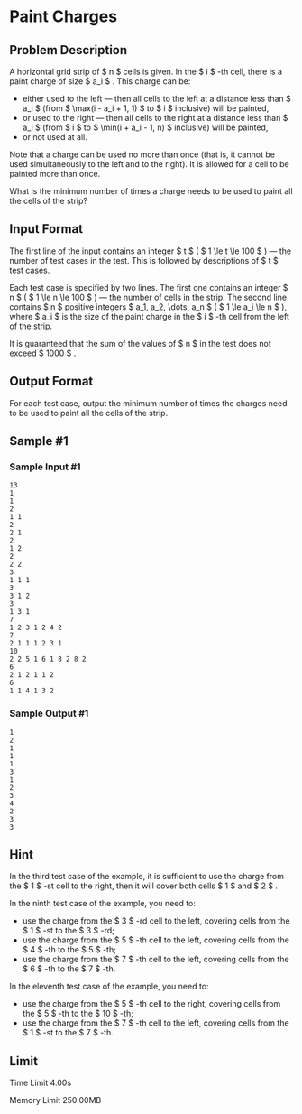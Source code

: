 # Paint Charges

## Problem Description

A horizontal grid strip of $ n $ cells is given. In the $ i $ -th cell, there is a paint charge of size $ a_i $ . This charge can be:

- either used to the left — then all cells to the left at a distance less than $ a_i $ (from $ \max(i - a_i + 1, 1) $ to $ i $ inclusive) will be painted,
- or used to the right — then all cells to the right at a distance less than $ a_i $ (from $ i $ to $ \min(i + a_i - 1, n) $ inclusive) will be painted,
- or not used at all.

Note that a charge can be used no more than once (that is, it cannot be used simultaneously to the left and to the right). It is allowed for a cell to be painted more than once.

What is the minimum number of times a charge needs to be used to paint all the cells of the strip?

## Input Format

The first line of the input contains an integer $ t $ ( $ 1 \le t \le 100 $ ) — the number of test cases in the test. This is followed by descriptions of $ t $ test cases.

Each test case is specified by two lines. The first one contains an integer $ n $ ( $ 1 \le n \le 100 $ ) — the number of cells in the strip. The second line contains $ n $ positive integers $ a_1, a_2, \dots, a_n $ ( $ 1 \le a_i \le n $ ), where $ a_i $ is the size of the paint charge in the $ i $ -th cell from the left of the strip.

It is guaranteed that the sum of the values of $ n $ in the test does not exceed $ 1000 $ .

## Output Format

For each test case, output the minimum number of times the charges need to be used to paint all the cells of the strip.

## Sample #1

### Sample Input #1

```
13
1
1
2
1 1
2
2 1
2
1 2
2
2 2
3
1 1 1
3
3 1 2
3
1 3 1
7
1 2 3 1 2 4 2
7
2 1 1 1 2 3 1
10
2 2 5 1 6 1 8 2 8 2
6
2 1 2 1 1 2
6
1 1 4 1 3 2
```

### Sample Output #1

```
1
2
1
1
1
3
1
2
3
4
2
3
3
```

## Hint

In the third test case of the example, it is sufficient to use the charge from the $ 1 $ -st cell to the right, then it will cover both cells $ 1 $ and $ 2 $ .

In the ninth test case of the example, you need to:

- use the charge from the $ 3 $ -rd cell to the left, covering cells from the $ 1 $ -st to the $ 3 $ -rd;
- use the charge from the $ 5 $ -th cell to the left, covering cells from the $ 4 $ -th to the $ 5 $ -th;
- use the charge from the $ 7 $ -th cell to the left, covering cells from the $ 6 $ -th to the $ 7 $ -th.

In the eleventh test case of the example, you need to:

- use the charge from the $ 5 $ -th cell to the right, covering cells from the $ 5 $ -th to the $ 10 $ -th;
- use the charge from the $ 7 $ -th cell to the left, covering cells from the $ 1 $ -st to the $ 7 $ -th.

## Limit



Time Limit
4.00s

Memory Limit
250.00MB